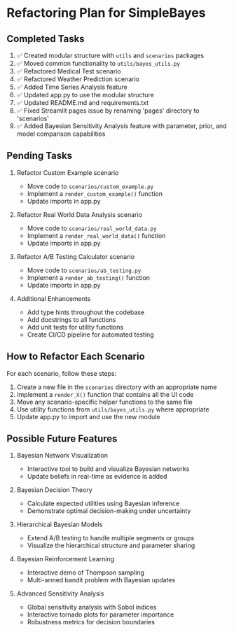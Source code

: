 # Refactoring Plan for SimpleBayes

## Completed Tasks

1. ✅ Created modular structure with `utils` and `scenarios` packages
2. ✅ Moved common functionality to `utils/bayes_utils.py`
3. ✅ Refactored Medical Test scenario
4. ✅ Refactored Weather Prediction scenario
5. ✅ Added Time Series Analysis feature
6. ✅ Updated app.py to use the modular structure
7. ✅ Updated README.md and requirements.txt
8. ✅ Fixed Streamlit pages issue by renaming 'pages' directory to 'scenarios'
9. ✅ Added Bayesian Sensitivity Analysis feature with parameter, prior, and model comparison capabilities

## Pending Tasks

1. Refactor Custom Example scenario
   - Move code to `scenarios/custom_example.py`
   - Implement a `render_custom_example()` function
   - Update imports in app.py

2. Refactor Real World Data Analysis scenario
   - Move code to `scenarios/real_world_data.py`
   - Implement a `render_real_world_data()` function
   - Update imports in app.py

3. Refactor A/B Testing Calculator scenario
   - Move code to `scenarios/ab_testing.py`
   - Implement a `render_ab_testing()` function
   - Update imports in app.py

4. Additional Enhancements
   - Add type hints throughout the codebase
   - Add docstrings to all functions
   - Add unit tests for utility functions
   - Create CI/CD pipeline for automated testing

## How to Refactor Each Scenario

For each scenario, follow these steps:

1. Create a new file in the `scenarios` directory with an appropriate name
2. Implement a `render_X()` function that contains all the UI code
3. Move any scenario-specific helper functions to the same file
4. Use utility functions from `utils/bayes_utils.py` where appropriate
5. Update app.py to import and use the new module

## Possible Future Features

1. Bayesian Network Visualization
   - Interactive tool to build and visualize Bayesian networks
   - Update beliefs in real-time as evidence is added

2. Bayesian Decision Theory
   - Calculate expected utilities using Bayesian inference
   - Demonstrate optimal decision-making under uncertainty

3. Hierarchical Bayesian Models
   - Extend A/B testing to handle multiple segments or groups
   - Visualize the hierarchical structure and parameter sharing

4. Bayesian Reinforcement Learning
   - Interactive demo of Thompson sampling
   - Multi-armed bandit problem with Bayesian updates

5. Advanced Sensitivity Analysis
   - Global sensitivity analysis with Sobol indices
   - Interactive tornado plots for parameter importance
   - Robustness metrics for decision boundaries 